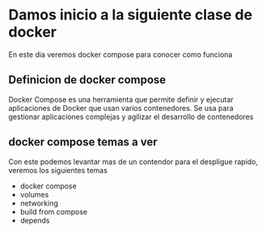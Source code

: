 # Damos inicio a la siguiente clase de docker 
En este dia veremos docker compose para conocer como funciona

## Definicion de docker compose
Docker Compose es una herramienta que permite definir y ejecutar aplicaciones de Docker que usan varios contenedores. Se usa para gestionar aplicaciones complejas y agilizar el desarrollo de contenedores

## docker compose temas a ver
Con este podemos levantar mas de un contendor para el despligue rapido, veremos los siguientes temas

* docker compose
* volumes
* networking
* build from compose
* depends

